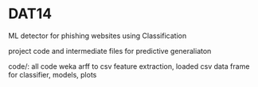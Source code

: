 # DAT14
ML detector for phishing websites using Classification

project code and intermediate files for predictive generaliaton 

code/: all code weka arff to csv feature extraction, loaded csv data frame for classifier, models, plots
